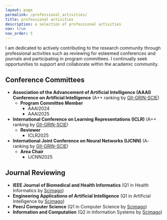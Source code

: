```yaml
---
layout: page
permalink: /professional_activities/
title: professional activities
description: a selection of professional activities
nav: true
nav_order: 5
---
```


I am dedicated to actively contributing to the research community through professional activities such as reviewing for esteemed conferences and journals and participating in program committees. I continually seek opportunities to support and collaborate within the academic community.

## Conference Committees
- **Association of the Advancement of Artificial Intelligence (AAAI) Conference on Artificial Intelligence** (A++ ranking by [GII-GRIN-SCIE](https://scie.lcc.uma.es/))
  - **Program Committee Member**
    - AAAI2024
    - AAAI2025
- **International Conference on Learning Representations (ICLR)** (A++ ranking by [GII-GRIN-SCIE](https://scie.lcc.uma.es/)) 
  - **Reviewer**
    - ICLR2025
- **International Joint Conference on Neural Networks (IJCNN)** (A- ranking by [GII-GRIN-SCIE](https://scie.lcc.uma.es/))
  - **Area Chair**
    - IJCNN2025

## Journal Reviewing
- **IEEE Journal of Biomedical and Health Informatics** (Q1 in Health Informatics by [Scimago](https://www.scimagojr.com/journalsearch.php?q=21100256982&tip=sid&clean=0))
- **Engineering Applications of Artificial Intelligence** (Q1 in Artificial Intelligence by [Scimago](https://www.scimagojr.com/journalsearch.php?q=24182&tip=sid&clean=0))
- **PeerJ Computer Science** (Q1 in Computer Science by [Scimago](https://www.scimagojr.com/journalsearch.php?q=21100830173&tip=sid&clean=0))
- **Information and Computation** (Q2 in Information Systems by [Scimago](https://www.scimagojr.com/journalsearch.php?q=25509&tip=sid&clean=0))
